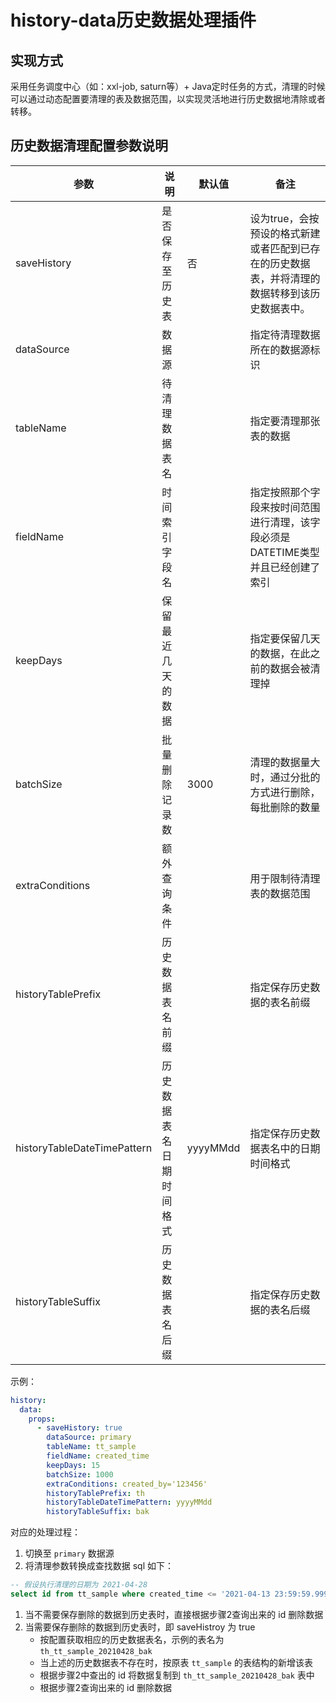 # history-data历史数据处理插件

## 实现方式
采用任务调度中心（如：xxl-job, saturn等）+ Java定时任务的方式，清理的时候可以通过动态配置要清理的表及数据范围，以实现灵活地进行历史数据地清除或者转移。
## 历史数据清理配置参数说明
| **参数** | **说明** | **默认值** | **备注** |
| --- | --- | --- | --- |
| saveHistory | 是否保存至历史表 | 否 | 设为true，会按预设的格式新建或者匹配到已存在的历史数据表，并将清理的数据转移到该历史数据表中。 |
| dataSource | 数据源 |  | 指定待清理数据所在的数据源标识 |
| tableName | 待清理数据表名 |  | 指定要清理那张表的数据 |
| fieldName | 时间索引字段名 |  | 指定按照那个字段来按时间范围进行清理，该字段必须是DATETIME类型并且已经创建了索引 |
| keepDays | 保留最近几天的数据 |  | 指定要保留几天的数据，在此之前的数据会被清理掉 |
| batchSize | 批量删除记录数 | 3000 | 清理的数据量大时，通过分批的方式进行删除，每批删除的数量 |
| extraConditions | 额外查询条件 |  | 用于限制待清理表的数据范围 |
| historyTablePrefix | 历史数据表名前缀 |  | 指定保存历史数据的表名前缀 |
| historyTableDateTimePattern | 历史数据表名日期时间格式 | yyyyMMdd | 指定保存历史数据表名中的日期时间格式 |
| historyTableSuffix | 历史数据表名后缀 |  | 指定保存历史数据的表名后缀 |


示例：
```yaml
history:
  data:
    props:
      - saveHistory: true
        dataSource: primary
        tableName: tt_sample
        fieldName: created_time
        keepDays: 15
        batchSize: 1000
        extraConditions: created_by='123456'
        historyTablePrefix: th
        historyTableDateTimePattern: yyyyMMdd
        historyTableSuffix: bak
```

对应的处理过程：

1. 切换至 `primary` 数据源
2. 将清理参数转换成查找数据 sql 如下：
```sql
-- 假设执行清理的日期为 2021-04-28
select id from tt_sample where created_time <= '2021-04-13 23:59:59.999999999' and (created_by='123456') order by id asc;
```

   1. 当不需要保存删除的数据到历史表时，直接根据步骤2查询出来的 id 删除数据
   2. 当需要保存删除的数据到历史表时，即 saveHistroy 为 true
      - 按配置获取相应的历史数据表名，示例的表名为 `th_tt_sample_20210428_bak`
      - 当上述的历史数据表不存在时，按原表 `tt_sample` 的表结构的新增该表
      - 根据步骤2中查出的 id 将数据复制到 `th_tt_sample_20210428_bak` 表中
      - 根据步骤2查询出来的 id 删除数据
